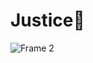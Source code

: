 # Justice🌊

![Frame 2](https://github.com/user-attachments/assets/461fa8a7-b2a6-43f3-9f96-ca9b6e0e4aeb)

